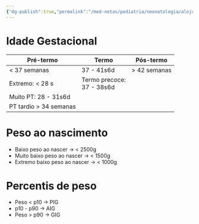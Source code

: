 ```yaml
---
{"dg-publish":true,"permalink":"/med-notas/pediatria/neonatologia/alojamento-conjunto/classificacoes-do-rn/","tags":["review"]}
---
```


# Idade Gestacional
| Pré-termo | Termo | Pós-termo |
| ---- | ---- | ---- |
| < 37 semanas | 37 - 41s6d | > 42 semanas |
| Extremo: < 28 s | Termo precoce:<br>37 - 38s6d |  |
| Muito PT: 28 - 31s6d |  |  |
| PT tardio > 34 semanas |  |  |

# Peso ao nascimento

- Baixo peso ao nascer -> < 2500g
- Muito baixo peso ao nascer -> < 1500g
- Extremo baixo peso ao nascer -> < 1000g

# Percentis de peso
- Peso < p10 -> PIG
- p10 - p90 -> AIG
- Peso > p90 -> GIG
